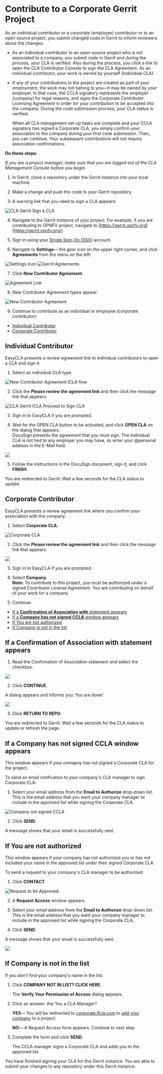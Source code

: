 # Contribute to a Corporate Gerrit Project

As an individual contributor or a corporate \(employee\) contributor or to an open source project, you submit changed code in Gerrit to inform reviewers about the changes:

* As an individual contributor to an open-source project who is not associated to a company, you submit code in Gerrit and during the process, your CLA is verified. Also during the process, you click a link to open the CLA Contributor Console to sign the CLA Agreement. As an individual contributor, your work is owned by yourself \(Individual CLA\).
* If any of your contributions to the project are created as part of your employment, the work may not belong to you—it may be owned by your employer. In that case, the CCLA signatory represents the employer \(company\) for legal reasons, and signs the Corporate Contributor Licensing Agreement in order for your contribution to be accepted into the company. During the code submission process, your CLA status is verified.

  When all CLA management set-up tasks are complete and your CCLA signatory has signed a Corporate CLA, you simply confirm your association to the company during your first code submission. Then, you can continue. Your subsequent contributions will not require association confirmations.

**Do these steps:**

_If you are a project manager, make sure that you are logged out of the CLA Management Console before you begin._

1. In Gerrit, clone a repository under the Gerrit instance into your local machine.

2. Make a change and push the code to your Gerrit repository.

3. A warning link that you need to sign a CLA appears:

![CLA Gerrit Sign a CLA](../../../.gitbook/assets/cla-gerrit-sign-a-cla.png)

4. Navigate to the Gerrit instance of your project. For example, if you are contributing to OPNFV project, navigate to [https://gerrit.opnfv.org](https://gerrit.opnfv.org/)​

5. Sign in using your [Single Sign-On \(SSO\)](../../../sso/) account.

6. Navigate to **Settings**— the gear icon on the upper right corner, and click **Agreements** from the menu on the left:

​![Settings Icon](../../../.gitbook/assets/settings-icon.png)​    ​![Gerrit Agreements](../../../.gitbook/assets/agreements.png)​

7. Click **New Contributor Agreement**.

![Agreement Link](../../../.gitbook/assets/agreement-link.png)

8. New Contributor Agreement types appear:

![New Contributor Agreement](../../../.gitbook/assets/new-contributor-agreement.png)

9. Continue to contribute as an individual or employee \(corporate contributor\):

* [Individual Contributor](contribute-to-a-corporate-gerrit-project.md#individual-contributor)
* [Corporate Contributor](contribute-to-a-corporate-gerrit-project.md#corporate-contributor)

## Individual Contributor <a id="individual-contributor"></a>

EasyCLA presents a review agreement link to individual contributors to open a CLA and sign it.

1. Select an individual CLA type.

![New Contributor Agreement ICLA flow](../../../.gitbook/assets/new-contributor-agreement-icla.png)

2. Click the **Please review the agreement link** and then click the message link that appears:

![CLA Gerrit ICLA Proceed to Sign CLA](../../../.gitbook/assets/cla-gerrit-icla-proceed-to-sign-cla.png)

3. Sign in to EasyCLA if you are prompted.

4. Wait for the OPEN CLA button to be activated, and click **OPEN CLA** on the dialog that appears:  
DocuSign presents the agreement that you must sign. The Individual CLA is not tied to any employer you may have, so enter your @personal address in the E-Mail field.

![](../../../.gitbook/assets/individual-cla.png)

5. Follow the instructions in the DocuSign document, sign it, and click **FINISH**.

You are redirected to Gerrit. Wait a few seconds for the CLA status to update.

## Corporate Contributor <a id="corporate-contributor"></a>

EasyCLA presents a review agreement link where you confirm your association with the company.

1. Select **Corporate CLA**.

![Corporate CLA](../../../.gitbook/assets/corporate-cla.png)

2. Click the **Please review the agreement link** and then click the message link that appears:

![](../../../.gitbook/assets/cla-gerrit-icla-proceed-to-sign-cla.png)

3. Sign in to EasyCLA if you are prompted.

4. Select **Company**.  
**Note:** To contribute to this project, you must be authorized under a signed Contributor License Agreement. You are contributing on behalf of your work for a company.

5. Continue:

* [If a **Confirmation of Association with** statement appears](contribute-to-a-corporate-gerrit-project.md#if-a-confirmation-of-association-with-statement-appears)
* [If a **Company has not signed CCLA** window appears](contribute-to-a-corporate-gerrit-project.md#if-a-company-has-not-signed-ccla-window-appears)
* [If You are not authorized](contribute-to-a-corporate-gerrit-project.md#if-you-are-not-whitelisted)
* [If Company is not in the list](contribute-to-a-corporate-gerrit-project.md#if-company-is-not-in-the-list)

## If a **Confirmation of Association with** statement appears <a id="if-a-confirmation-of-association-with-statement-appears"></a>

1. Read the Confirmation of Association statement and select the checkbox.

![](../../../.gitbook/assets/cla-github-confirmation-of-association%20%281%29.png)

2. Click **CONTINUE**.

A dialog appears and informs you: You are done!

![](../../../.gitbook/assets/cla-github-you-are-done%20%281%29.png)

3. Click **RETURN TO REPO**.

You are redirected to Gerrit. Wait a few seconds for the CLA status to update or refresh the page.

## If a **Company has not signed CCLA** window appears <a id="if-a-company-has-not-signed-ccla-window-appears"></a>

This window appears if your comapny has not signed a Corporate CLA for the project.

To send an email notification to your company's CLA manager to sign Corporate CLA:

1. Select your email address from the **Email to Authorize** drop-down list. This is the email address that you want your company manager to include in the approved list while signing the Corporate CLA.

![Company not signed CCLA](../../../.gitbook/assets/company-not-signed-ccla.png)

2. Click **SEND**.

A message shows that your email is successfully sent.

## If You are not authorized <a id="if-you-are-not-whitelisted"></a>

This window appears if your company has not authorized you or has not included your name in the approved list under their signed Corporate CLA.

To send a request to your company's CLA manager to be authorized:

1. Click **CONTACT**.

![Request to be Approved](../../../.gitbook/assets/request-to-be-whitelisted.png)

2. A **Request Access** window appears.

3. Select your email address from the **Email to Authorize** drop-down list. This is the email address that you want your company manager to include in the approved list while signing the Corporate CLA.

4. Click **SEND**.

A message shows that your email is successfully sent.

![](../../../.gitbook/assets/email-to-whitelist.png)

## If Company is not in the list <a id="if-company-is-not-in-the-list"></a>

If you don't find your company's name in the list:

1. Click **COMPANY NOT IN LIST? CLICK HERE**.

   The **Verify Your Permission of Access** dialog appears.

2. Click an answer: Are You a CLA Manager?

   **YES**— You will be redirected to [corporate.lfcla.com](https://corporate.lfcla.com/#/companies) to [add your company](../ccla-managers-and-ccla-signatories/add-a-company-to-a-project.md) to a project.

   **NO**— A Request Access form appears. Continue to next step.

3. Complete the form and click **SEND**.

   The CCLA manager signs a Corporate CLA and adds you to the approved list.

You have finished signing your CLA for this Gerrit instance. You are able to submit your changes to any repository under this Gerrit instance.

